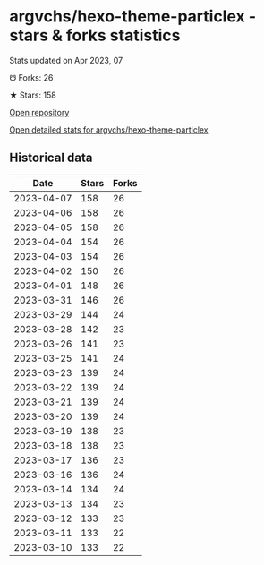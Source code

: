 # argvchs/hexo-theme-particlex - stars & forks statistics

Stats updated on Apr 2023, 07

☋ Forks: 26

★ Stars: 158

[Open repository](https://github.com/argvchs/hexo-theme-particlex)

[Open detailed stats for argvchs/hexo-theme-particlex](https://reviewgithub.com/rep/argvchs/hexo-theme-particlex)

## Historical data
| Date | Stars | Forks |
|------|-------|-------|
| 2023-04-07 | 158 | 26 | 
| 2023-04-06 | 158 | 26 | 
| 2023-04-05 | 158 | 26 | 
| 2023-04-04 | 154 | 26 | 
| 2023-04-03 | 154 | 26 | 
| 2023-04-02 | 150 | 26 | 
| 2023-04-01 | 148 | 26 | 
| 2023-03-31 | 146 | 26 | 
| 2023-03-29 | 144 | 24 | 
| 2023-03-28 | 142 | 23 | 
| 2023-03-26 | 141 | 23 | 
| 2023-03-25 | 141 | 24 | 
| 2023-03-23 | 139 | 24 | 
| 2023-03-22 | 139 | 24 | 
| 2023-03-21 | 139 | 24 | 
| 2023-03-20 | 139 | 24 | 
| 2023-03-19 | 138 | 23 | 
| 2023-03-18 | 138 | 23 | 
| 2023-03-17 | 136 | 23 | 
| 2023-03-16 | 136 | 24 | 
| 2023-03-14 | 134 | 24 | 
| 2023-03-13 | 134 | 23 | 
| 2023-03-12 | 133 | 23 | 
| 2023-03-11 | 133 | 22 | 
| 2023-03-10 | 133 | 22 | 

